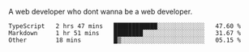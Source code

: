 A web developer who dont wanna be a web developer.

<!--START_SECTION:waka-->

```text
TypeScript   2 hrs 47 mins   ████████████░░░░░░░░░░░░░   47.60 %
Markdown     1 hr 51 mins    ████████░░░░░░░░░░░░░░░░░   31.67 %
Other        18 mins         █▒░░░░░░░░░░░░░░░░░░░░░░░   05.15 %
```

<!--END_SECTION:waka-->
